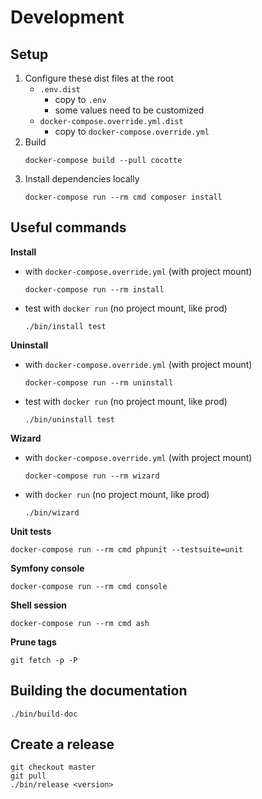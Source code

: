 # Development

## Setup

1. Configure these dist files at the root
	* `.env.dist` 
		* copy to `.env`
		* some values need to be customized
	* `docker-compose.override.yml.dist`
		* copy to `docker-compose.override.yml`
1. Build
	```
	docker-compose build --pull cocotte
	```
1. Install dependencies locally
	```
	docker-compose run --rm cmd composer install
	```

## Useful commands
__Install__
* with `docker-compose.override.yml` (with project mount)
	```
	docker-compose run --rm install
	```
* test with `docker run` (no project mount, like prod)
	```
	./bin/install test
	```
__Uninstall__
* with `docker-compose.override.yml` (with project mount)
	```
	docker-compose run --rm uninstall
	```
* test with `docker run` (no project mount, like prod)
	```
	./bin/uninstall test
	```
__Wizard__
* with `docker-compose.override.yml` (with project mount)
	```
	docker-compose run --rm wizard
	```
* with `docker run` (no project mount, like prod)
	```
	./bin/wizard
	```
__Unit tests__
```
docker-compose run --rm cmd phpunit --testsuite=unit 
```
__Symfony console__
```
docker-compose run --rm cmd console
```
__Shell session__
```
docker-compose run --rm cmd ash
```
__Prune tags__
```
git fetch -p -P
```

## Building the documentation
```
./bin/build-doc
```
## Create a release
```
git checkout master
git pull
./bin/release <version>
```
